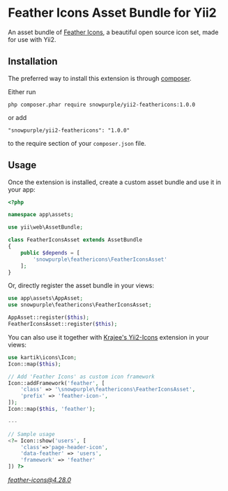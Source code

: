 Feather Icons Asset Bundle for Yii2
===================================
An asset bundle of [Feather Icons](https://feathericons.com), a beautiful open source icon set, made for use with Yii2.

Installation
------------

The preferred way to install this extension is through [composer](http://getcomposer.org/download/).

Either run

```
php composer.phar require snowpurple/yii2-feathericons:1.0.0
```

or add

```
"snowpurple/yii2-feathericons": "1.0.0"
```

to the require section of your `composer.json` file.


Usage
-----

Once the extension is installed, create a custom asset bundle and use it in your app:

```php
<?php

namespace app\assets;

use yii\web\AssetBundle;

class FeatherIconsAsset extends AssetBundle
{
    public $depends = [
        'snowpurple\feathericons\FeatherIconsAsset'
    ];
}
```

Or, directly register the asset bundle in your views:

```php
use app\assets\AppAsset;
use snowpurple\feathericons\FeatherIconsAsset;

AppAsset::register($this);
FeatherIconsAsset::register($this);
```

You can also use it together with [Krajee's Yii2-Icons](https://github.com/kartik-v/yii2-icons) extension in your views:

```php
use kartik\icons\Icon;
Icon::map($this);

// Add 'Feather Icons' as custom icon framework
Icon::addFramework('feather', [
    'class' => '\snowpurple\feathericons\FeatherIconsAsset',
    'prefix' => 'feather-icon-',
]);
Icon::map($this, 'feather');

---

// Sample usage
<?= Icon::show('users', [
    'class'=>'page-header-icon',
    'data-feather' => 'users',
    'framework' => 'feather'
]) ?>
```


*feather-icons@4.28.0*
